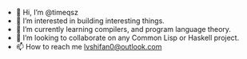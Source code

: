 - 👋 Hi, I’m @timeqsz
- 👀 I’m interested in building interesting things.
- 🌱 I’m currently learning compilers, and program language theory.
- 💞️ I’m looking to collaborate on any Common Lisp or Haskell project.
- 📫 How to reach me lvshifan0@outlook.com

<!---
timeqsz/timeqsz is a ✨ special ✨ repository because its `README.md` (this file) appears on your GitHub profile.
You can click the Preview link to take a look at your changes.
--->
